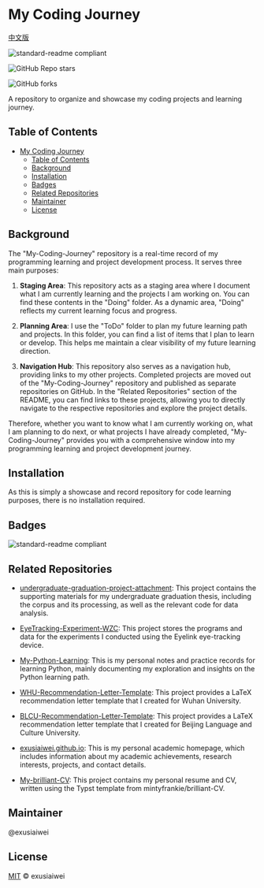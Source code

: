 # My Coding Journey


[中文版](https://github.com/exusiaiwei/My-Coding-Journey/blob/main/README.zh-CN.md)

![standard-readme compliant](https://img.shields.io/badge/readme%20style-standard-brightgreen.svg?style=flat-square)

![GitHub Repo stars](https://img.shields.io/github/stars/exusiaiwei/My-Coding-Journey)

![GitHub forks](https://img.shields.io/github/forks/exusiaiwei/My-Coding-Journey)

A repository to organize and showcase my coding projects and learning journey.

## Table of Contents

- [My Coding Journey](#my-coding-journey)
  - [Table of Contents](#table-of-contents)
  - [Background](#background)
  - [Installation](#installation)
  - [Badges](#badges)
  - [Related Repositories](#related-repositories)
  - [Maintainer](#maintainer)
  - [License](#license)

## Background

The "My-Coding-Journey" repository is a real-time record of my programming learning and project development process. It serves three main purposes:

1. **Staging Area**: This repository acts as a staging area where I document what I am currently learning and the projects I am working on. You can find these contents in the "Doing" folder. As a dynamic area, "Doing" reflects my current learning focus and progress.

2. **Planning Area**: I use the "ToDo" folder to plan my future learning path and projects. In this folder, you can find a list of items that I plan to learn or develop. This helps me maintain a clear visibility of my future learning direction.

3. **Navigation Hub**: This repository also serves as a navigation hub, providing links to my other projects. Completed projects are moved out of the "My-Coding-Journey" repository and published as separate repositories on GitHub. In the "Related Repositories" section of the README, you can find links to these projects, allowing you to directly navigate to the respective repositories and explore the project details.

Therefore, whether you want to know what I am currently working on, what I am planning to do next, or what projects I have already completed, "My-Coding-Journey" provides you with a comprehensive window into my programming learning and project development journey.

## Installation

As this is simply a showcase and record repository for code learning purposes, there is no installation required.

## Badges

![standard-readme compliant](https://img.shields.io/badge/readme%20style-standard-brightgreen.svg?style=flat-square)

## Related Repositories

- [undergraduate-graduation-project-attachment](https://github.com/exusiaiwei/undergraduate-graduation-project-attachment): This project contains the supporting materials for my undergraduate graduation thesis, including the corpus and its processing, as well as the relevant code for data analysis.

- [EyeTracking-Experiment-WZC](https://github.com/exusiaiwei/EyeTracking-Experiment-WZC): This project stores the programs and data for the experiments I conducted using the Eyelink eye-tracking device.

- [My-Python-Learning](https://github.com/exusiaiwei/My-Python-Learning): This is my personal notes and practice records for learning Python, mainly documenting my exploration and insights on the Python learning path.

- [WHU-Recommendation-Letter-Template](https://github.com/exusiaiwei/WHU-Recommendation-Letter-Template): This project provides a LaTeX recommendation letter template that I created for Wuhan University.

- [BLCU-Recommendation-Letter-Template](https://github.com/exusiaiwei/BLCU-Recommendation-Letter-Template): This project provides a LaTeX recommendation letter template that I created for Beijing Language and Culture University.

- [exusiaiwei.github.io](https://github.com/exusiaiwei/exusiaiwei.github.io): This is my personal academic homepage, which includes information about my academic achievements, research interests, projects, and contact details.

- [My-brilliant-CV](https://github.com/exusiaiwei/My-brilliant-CV): This project contains my personal resume and CV, written using the Typst template from mintyfrankie/brilliant-CV.

## Maintainer

@exusiaiwei

## License

[MIT](LICENSE) © exusiaiwei
